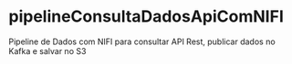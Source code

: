 # pipelineConsultaDadosApiComNIFI
Pipeline de Dados com NIFI para consultar API Rest, publicar dados no Kafka e salvar no S3
